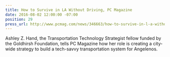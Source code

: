 ```yaml
---
title: How to Survive in LA Without Driving, PC Magazine
date: 2016-08-02 12:00:00 -07:00
position: 29
press_url: http://www.pcmag.com/news/346663/how-to-survive-in-l-a-without-driving
---
```


Ashley Z. Hand, the Transportation Technology Strategist fellow funded by the Goldhirsh Foundation, tells PC Magazine how her role is creating a city-wide strategy to build a tech-savvy transportation system for Angelenos.

